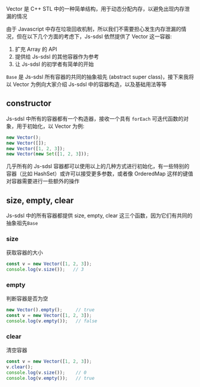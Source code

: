 Vector 是 C++ STL 中的一种简单结构，用于动态分配内存，以避免出现内存泄漏的情况

由于 Javascript 中存在垃圾回收机制，所以我们不需要担心发生内存泄漏的情况，但在以下几个方面的考虑下，Js-sdsl 依然提供了 Vector 这一容器: 

1. 扩充 Array 的 API
2. 提供给 Js-sdsl 的其他容器作为参考
3. 让 Js-sdsl 的初学者有简单的开始

`Base` 是 Js-sdsl 所有容器的共同的抽象祖先 (abstract super class)，接下来我将以 Vector 为例向大家介绍 Js-sdsl 中的容器构造，以及基础用法等等

## constructor

Js-sdsl 中所有的容器都有一个构造器，接收一个具有 `forEach` 可迭代函数的对象，用于初始化，以 Vector 为例: 

```javascript
new Vector();
new Vector([]);
new Vector([1, 2, 3]);
new Vector(new Set([1, 2, 3]));
```

几乎所有的 Js-sdsl 容器都可以使用以上的几种方式进行初始化，有一些特别的容器（比如 HashSet）或许可以接受更多参数，或者像 OrderedMap 这样的键值对容器需要进行一些额外的操作

## size, empty, clear

Js-sdsl 中的所有容器都提供 size, empty, clear 这三个函数，因为它们有共同的抽象祖先`Base`

### size

获取容器的大小

```javascript
const v = new Vector([1, 2, 3]);
console.log(v.size());   // 3
```

### empty

判断容器是否为空

```javascript
new Vector().empty();     // true
const v = new Vector([1, 2, 3]);
console.log(v.empty());   // false
```

### clear

清空容器

```javascript
const v = new Vector([1, 2, 3]);
v.clear();
console.log(v.size());    // 0
console.log(v.empty());   // true
```
